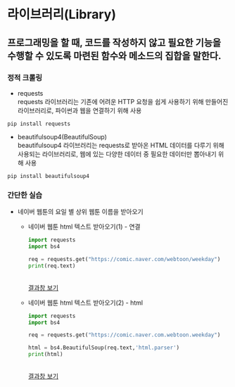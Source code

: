 # 라이브러리(Library)

## 프로그래밍을 할 때, 코드를 작성하지 않고 필요한 기능을 수행할 수 있도록 마련된 함수와 메소드의 집합을 말한다.

### 정적 크롤링
  - requests
    <br>requests 라이브러리는 기존에 어려운 HTTP 요청을 쉽게 사용하기 위해 만들어진 라이브러리로, 파이썬과 웹을 연결하기 위해 사용
 
  ```
  pip install requests 
  ```
 
  - beautifulsoup4(BeautifulSoup)
    <br>beautifulsoup4 라이브러리는 requests로 받아온 HTML 데이터를 다루기 위해 사용되는 라이브러리로, 웹에 있는 다양한 데이터 중 필요한 데이터만 뽑아내기 위해 사용

  ```
  pip install beautifulsoup4
  ```

### 간단한 실습 
- 네이버 웹툰의 요일 별 상위 웹툰 이름을 받아오기
  - 네이버 웹툰 html 텍스트 받아오기(1) - 연결
    ```python
    import requests
    import bs4

    req = requests.get("https://comic.naver.com/webtoon/weekday")
    print(req.text)
    ```
    <br> [결과창 보기](https://github.com/Lim-JiSeon/DataAnalysis/blob/main/Crawling%20%26%20Scraping/codemate/Crawling/Library/example_result1.html)
    
  - 네이버 웹툰 html 텍스트 받아오기(2) - html
    ```python
    import requests
    import bs4
    
    req = requests.get("https://comic.naver.com.webtoon.weekday")
    
    html = bs4.BeautifulSoup(req.text,'html.parser')
    print(html)
    ```
    <br> [결과창 보기](https://github.com/Lim-JiSeon/DataAnalysis/blob/main/Crawling%20%26%20Scraping/codemate/Crawling/Library/example_result2.html)
